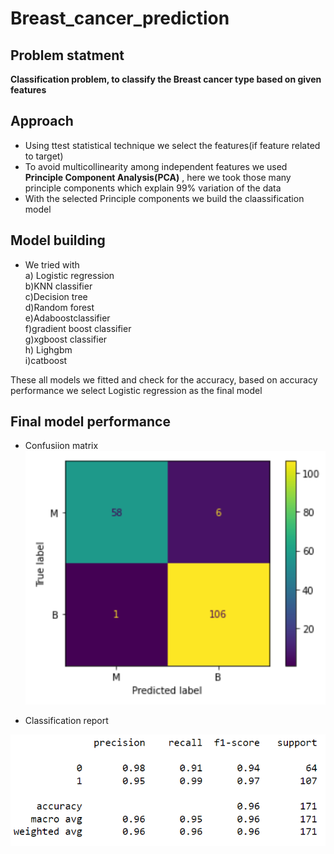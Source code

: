 # Breast_cancer_prediction

## Problem statment
**Classification problem, to classify the Breast cancer type based on given features**

## Approach
- Using ttest statistical technique we select the features(if feature related to target)
- To avoid multicollinearity among independent features we used **Principle Component Analysis(PCA)** , here we took those many principle components which explain 99% variation of the data
- With the selected Principle components we build the claassification model

## Model building
- We tried with<br>
a) Logistic regression<br>
b)KNN classifier<br>
c)Decision tree<br>
d)Random forest<br>
e)Adaboostclassifier<br>
f)gradient boost classifier<br>
g)xgboost classifier<br>
h) Lighgbm<br>
i)catboost<br>

These all models we fitted and check for the accuracy, based on accuracy performance we select Logistic regression as the final model

## Final model performance

- Confusiion matrix
![image](https://github.com/Basavaraj100/Breast_cancer_prediction/blob/main/images/confussion_matrix.PNG)

- Classification report

![image](https://github.com/Basavaraj100/Breast_cancer_prediction/blob/main/images/classification_report.PNG)
